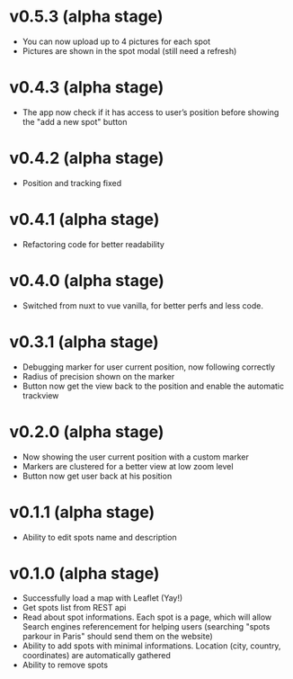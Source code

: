 # v0.5.3 (alpha stage)

* You can now upload up to 4 pictures for each spot
* Pictures are shown in the spot modal (still need a refresh)

# v0.4.3 (alpha stage)

* The app now check if it has access to user’s position before showing the "add a new spot" button

# v0.4.2 (alpha stage)

* Position and tracking fixed

# v0.4.1 (alpha stage)

* Refactoring code for better readability

# v0.4.0 (alpha stage)

* Switched from nuxt to vue vanilla, for better perfs and less code.

# v0.3.1 (alpha stage)

* Debugging marker for user current position, now following correctly
* Radius of precision shown on the marker
* Button now get the view back to the position and enable the automatic trackview

# v0.2.0 (alpha stage)

* Now showing the user current position with a custom marker
* Markers are clustered for a better view at low zoom level
* Button now get user back at his position

# v0.1.1 (alpha stage)

* Ability to edit spots name and description

# v0.1.0 (alpha stage)

* Successfully load a map with Leaflet (Yay!)
* Get spots list from REST api
* Read about spot informations. Each spot is a page, which will allow Search engines referencement for helping users (searching "spots parkour in Paris" should send them on the website)
* Ability to add spots with minimal informations. Location (city, country, coordinates) are automatically gathered
* Ability to remove spots
